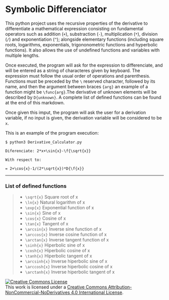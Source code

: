 # Symbolic Differenciator
This python project uses the recursive properties of the derivative to differentiate a mathematical expression consisting on fundamental operators such as addition (`+`), substraction (`-`), multiplication (`*`), division (`/`) and exponentiation (`^`); alongside elementary functions (including square roots, logarithms, exponentials, trigononometric functions and hyperbolic functions). It also allows the use of undefined functions and variables with multiple lengths. 

Once executed, the program will ask for the expression to differenciate, and will be entered as a string of characteres given by keyboard. The expression must follow the usual order of operations and parenthesis. Functions must be preceded by the `\` reserved character, followed by its name, and then the argument between braces `{arg}` an example of a function might be `\func{arg}`.The derivative of unknown elements will be described by `D{unknown}`. A complete list of defined functions can be found at the end of this markdown.

Once given this imput, the program will ask the user for a derivation variable, if no input is given, the derivation variable will be considered to be `x`.

This is an example of the program execution:

`$ python3 Derivative_Calculator.py`

`Diferenciate: 2*x+\sin{x}-\f{\sqrt{x}}`

 `With respect to:`

`= 2+\cos{x}-1/(2*\sqrt{x})*D{\f{x}}`

---

### List of defined functions
> - `\sqrt{x}`     Square root of x
> - `\ln{x}`      Natural logarithm of x
> - `\exp{x}`      Exponential function of x
> - `\sin{x}`      Sine of x
> - `\cos{x}`      Cosine of x
> - `\tan{x}`      Tangent of x
> - `\arcsin{x}`   Inverse sine function of x
> - `\arccos{x}`   Inverse cosine function of x
> - `\arctan{x}`   Inverse tangent function of x
> - `\sinh{x}`     Hiperbolic sine of x
> - `\cosh{x}`     Hiperbolic cosine of x
> - `\tanh{x}`     Hiperbolic tangent of x
> - `\arcsinh{x}`  Inverse hiperbolic sine of x
> - `\arccosh{x}`  Inverse hiperbolic cosine of x
> - `\arctanh{x}`  Inverse hiperbolic tangent of x

<!-- START OF LICENSE -->
<p xmlns:dct="http://purl.org/dc/terms/" xmlns:cc="http://creativecommons.org/ns#" class="license-text">
  <a rel="license" href="http://creativecommons.org/licenses/by-nc-nd/4.0/">
    <img alt="Creative Commons License" style="border-width:0" src="https://i.creativecommons.org/l/by-nc-nd/4.0/88x31.png" />
  </a><br />
  This work is licensed under a
  <a rel="license" href="http://creativecommons.org/licenses/by-nc-nd/4.0/">Creative Commons Attribution-NonCommercial-NoDerivatives 4.0 International License</a>.
</p>
<!-- END OF LICENSE -->
